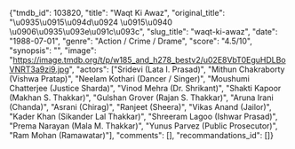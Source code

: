 {"tmdb_id": 103820, "title": "Waqt Ki Awaz", "original_title": "\u0935\u0915\u094d\u0924 \u0915\u0940 \u0906\u0935\u093e\u091c\u093c", "slug_title": "waqt-ki-awaz", "date": "1988-07-01", "genre": "Action / Crime / Drame", "score": "4.5/10", "synopsis": "", "image": "https://image.tmdb.org/t/p/w185_and_h278_bestv2/u02E8VbT0EguHDLBoVNRT3a9zi9.jpg", "actors": ["Sridevi (Lata I. Prasad)", "Mithun Chakraborty (Vishwa Pratap)", "Neelam Kothari (Dancer / Singer)", "Moushumi Chatterjee (Justice Sharda)", "Vinod Mehra (Dr. Shrikant)", "Shakti Kapoor (Makhan S. Thakkar)", "Gulshan Grover (Rajan S. Thakkar)", "Aruna Irani (Chanda)", "Asrani (Chirag)", "Ranjeet (Sheera)", "Vikas Anand (Jailor)", "Kader Khan (Sikander Lal Thakkar)", "Shreeram Lagoo (Ishwar Prasad)", "Prema Narayan (Mala M. Thakkar)", "Yunus Parvez (Public Prosecutor)", "Ram Mohan (Ramawatar)"], "comments": [], "recommandations_id": []}